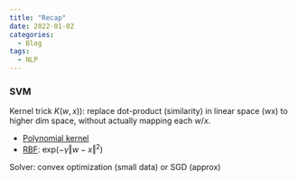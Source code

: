 ```yaml
---
title: "Recap"
date: 2022-01-02
categories:
  - Blog
tags:
  - NLP
---
```


### SVM

Kernel trick $K(w,x))$: replace dot-product (similarity) in linear space (wx) to higher dim space, without actually mapping each $w$/$x$.
* [Polynomial kernel](https://en.wikipedia.org/wiki/Polynomial_kernel)
* [RBF](https://en.wikipedia.org/wiki/Radial_basis_function_kernel): $\mathrm{exp}(-\gamma \Vert w-x \Vert^2)$

Solver: convex optimization (small data) or SGD (approx)
